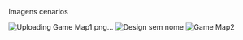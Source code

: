 Imagens cenarios

![Uploading Game Map1.png…]()
![Design sem nome](https://github.com/user-attachments/assets/e51c8c0e-04f0-4d08-a936-9532f9cb8685)
![Game Map2](https://github.com/user-attachments/assets/b438890e-4686-4b72-912e-1d47a00b24a7)

